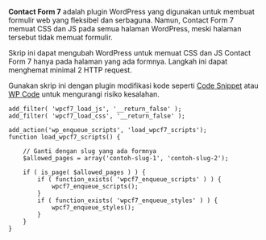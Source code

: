 **Contact Form 7** adalah plugin WordPress yang digunakan untuk membuat formulir web yang fleksibel dan serbaguna. Namun, Contact Form 7 memuat CSS dan JS pada semua halaman WordPress, meski halaman tersebut tidak memuat formulir.

Skrip ini dapat mengubah WordPress untuk memuat CSS dan JS Contact Form 7 hanya pada halaman yang ada formnya. Langkah ini dapat menghemat minimal 2 HTTP request.

Gunakan skrip ini dengan plugin modifikasi kode seperti [Code Snippet](https://codesnippets.pro) atau [WP Code](https://wpcode.com) untuk mengurangi risiko kesalahan.

```
add_filter( 'wpcf7_load_js', '__return_false' );
add_filter( 'wpcf7_load_css', '__return_false' );

add_action('wp_enqueue_scripts', 'load_wpcf7_scripts');
function load_wpcf7_scripts() {

    // Ganti dengan slug yang ada formnya
    $allowed_pages = array('contoh-slug-1', 'contoh-slug-2');

    if ( is_page( $allowed_pages ) ) {
        if ( function_exists( 'wpcf7_enqueue_scripts' ) ) {
            wpcf7_enqueue_scripts();
        } 
        if ( function_exists( 'wpcf7_enqueue_styles' ) ) {
            wpcf7_enqueue_styles();
        }
    }
}

```
